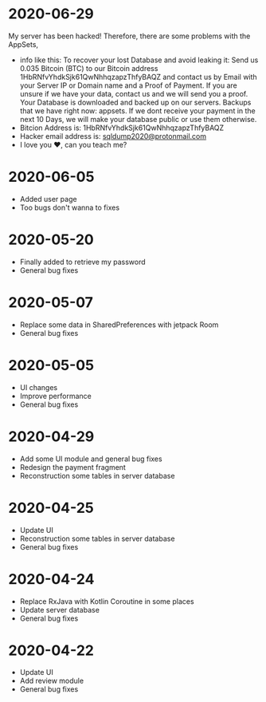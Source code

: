 # 2020-06-29
My server has been hacked! Therefore, there are some problems with the AppSets, 
* info like this: To recover your lost Database and avoid leaking it: Send us 0.035 Bitcoin (BTC) to our Bitcoin address 1HbRNfvYhdkSjk61QwNhhqzapzThfyBAQZ and contact us by Email with your Server IP or Domain name and a Proof of Payment. If you are unsure if we have your data, contact us and we will send you a proof. Your Database is downloaded and backed up on our servers. Backups that we have right now: appsets. If we dont receive your payment in the next 10 Days, we will make your database public or use them otherwise.
* Bitcion Address is: 1HbRNfvYhdkSjk61QwNhhqzapzThfyBAQZ
* Hacker email address is: sqldump2020@protonmail.com
* I love you ❤, can you teach me?
# 2020-06-05
* Added user page
* Too bugs don't wanna to fixes
# 2020-05-20
* Finally added to retrieve my password
* General bug fixes
# 2020-05-07
* Replace some data in SharedPreferences with jetpack Room
* General bug fixes
# 2020-05-05
* UI changes
* Improve performance
* General bug fixes
# 2020-04-29
* Add some UI module and general bug fixes
* Redesign the payment fragment
* Reconstruction some tables in server database
# 2020-04-25
* Update UI
* Reconstruction some tables in server database
* General bug fixes
# 2020-04-24
* Replace RxJava with Kotlin Coroutine in some places
* Update server database
* General bug fixes
# 2020-04-22
* Update UI
* Add review module
* General bug fixes
